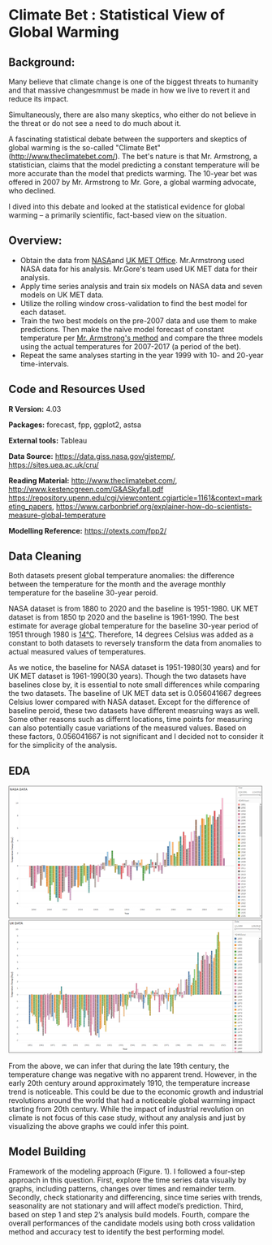 # Climate Bet : Statistical View of Global Warming
## Background: 
Many believe that climate change is one of the biggest threats to humanity and that massive changesmmust be made in how we live to revert it and reduce its impact.

Simultaneously, there are also many skeptics, who either do not believe in the threat or do not see a need to do much about it.

A fascinating statistical debate between the supporters and skeptics of global warming is the so-called "Climate Bet" (http://www.theclimatebet.com/). The bet's nature is that Mr. Armstrong, a statistician, claims that the model predicting a constant temperature will be more accurate than the model that predicts warming. The 10-year bet was offered in 2007 by Mr. Armstrong to Mr. Gore, a global warming advocate, who declined.

I dived into this debate and looked at the statistical evidence for global warming – a primarily scientific, fact-based view on the situation.

## Overview:
* Obtain the data from [NASA](https://data.giss.nasa.gov/gistemp/)and [UK MET Office](https://crudata.uea.ac.uk/cru/data/temperature/). Mr.Armstrong used NASA data for his analysis. Mr.Gore's team used UK MET data for their analysis.
* Apply time series analysis and train six models on NASA data and seven models on UK MET data.
* Utilize the rolling window cross-validation to find the best model for each dataset.
* Train the two best models on the pre-2007 data and use them to make predictions. Then make the naïve model forecast of constant temperature per [Mr. Armstrong's method](http://www.kestencgreen.com/G&A-Skyfall.pdf)  and compare the three models using the actual temperatures for 2007-2017 (a period of the bet).
* Repeat the same analyses starting in the year 1999 with 10- and 20-year time-intervals.

## Code and Resources Used 
**R Version:** 4.03 

**Packages:** forecast, fpp, ggplot2, astsa 

**External tools:** Tableau 

**Data Source:** https://data.giss.nasa.gov/gistemp/, https://sites.uea.ac.uk/cru/

**Reading Material:** http://www.theclimatebet.com/, http://www.kestencgreen.com/G&ASkyfall.pdf
https://repository.upenn.edu/cgi/viewcontent.cgiarticle=1161&context=marketing_papers, https://www.carbonbrief.org/explainer-how-do-scientists-measure-global-temperature

**Modelling Reference:** https://otexts.com/fpp2/

## Data Cleaning
Both datasets present global temperature anomalies: the difference between the temperature for the month and the average monthly temperature for the baseline 30-year peroid. 

NASA dataset is from 1880 to 2020 and the baseline is 1951-1980. 
UK MET dataset is from 1850 tp 2020 and the baseline is 1961-1990. 
The best estimate for average global temperature for the baseline 30-year period of 1951 through 1980 is [14°C](https://earthobservatory.nasa.gov/world-of-change/global-temperatures). Therefore, 14 degrees Celsius was added as a constant to both datasets to reversely transform the data from anomalies to actual measured values of temperatures. 

As we notice, the baseline for NASA dataset is 1951-1980(30 years) and for UK MET dataset is 1961-1990(30 years). Though the two datasets have baselines close by, it is essential to note small differences while comparing the two datasets. The baseline of UK MET data set is 0.056041667 degrees Celsius lower compared with NASA dataset.
Except for the difference of baseline peroid, these two datasets have different measruing ways as well. Some other reasons such as differnt locations, time points for measuring can also potentially casue variations of the measured values. Based on these factors, 0.056041667 is not significant and I decided not to consider it for the simplicity of the analysis. 


## EDA
<p float="left">
<img src="https://github.com/FeifanLu/Climate_bet/blob/main/Climate_bet/EDA_NASA.png" width="500"> 
<img src="https://github.com/FeifanLu/Climate_bet/blob/main/Climate_bet/EDA_UK.png" width="500">
</p>

From the above, we can infer that during the late 19th century, the temperature change was negative with no apparent trend. However, in the early 20th century around approximately 1910, the temperature increase trend is noticeable. This could be due to the economic growth and industrial revolutions around the world that had a noticeable global warming impact starting from 20th century. While the impact of industrial revolution on climate is not focus of this case study, without any analysis and just by visualizing the above graphs we could infer this point.

## Model Building
Framework of the modeling approach (Figure. 1).  I followed a four-step approach in this question. First, explore the time series data visually by graphs, including patterns, changes over times and remainder term. Secondly, check stationarity and differencing, since time series with trends, seasonality are not stationary and will affect model’s prediction. Third, based on step 1 and step 2’s analysis build models.  Fourth, compare the overall performances of the candidate models using both cross validation method and accuracy test to identify the best performing model. 
   






